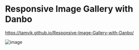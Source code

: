 # Responsive Image Gallery with Danbo

https://tamvik.github.io/Responsive-Image-Gallery-with-Danbo/

![image](https://user-images.githubusercontent.com/91209683/231542411-77111624-2c12-4514-bc20-d6ac151d0333.png)

